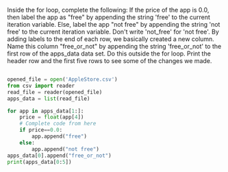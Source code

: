 Inside the for loop, complete the following:
If the price of the app is 0.0, then label the app as "free" by appending the string 'free' to the current iteration variable.
Else, label the app "not free" by appending the string 'not free' to the current iteration variable. Don't write 'not_free' for 'not free'.
By adding labels to the end of each row, we basically created a new column. Name this column "free_or_not" by appending the string 'free_or_not' to the first row of the apps_data data set. Do this outside the for loop.
Print the header row and the first five rows to see some of the changes we made.

```python

opened_file = open('AppleStore.csv')
from csv import reader
read_file = reader(opened_file)
apps_data = list(read_file)

for app in apps_data[1:]:
    price = float(app[4])
    # Complete code from here
    if price==0.0:
        app.append("free")
    else:
        app.append("not free")
apps_data[0].append("free_or_not")
print(apps_data[0:5])
     

